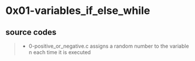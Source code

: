 # 0x01-variables_if_else_while
## source codes 
> * 0-positive_or_negative.c assigns a random number to the variable n each time it is executed
